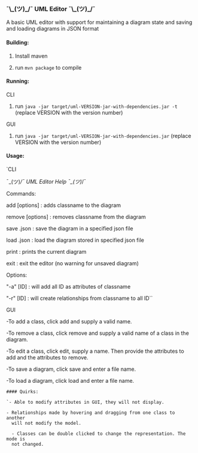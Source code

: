 ### ¯\\\_(ツ)\_/¯ UML Editor ¯\\\_(ツ)\_/¯

A basic UML editor with support for maintaining a diagram state and saving and loading diagrams in JSON format

#### Building:

1. Install maven

2. run `mvn package` to compile

#### Running:
CLI

1. run `java -jar target/uml-VERSION-jar-with-dependencies.jar -t` (replace VERSION with the version number)

GUI

1. run `java -jar target/uml-VERSION-jar-with-dependencies.jar` (replace VERSION with the version number)

#### Usage:
`CLI

¯\_(ツ)_/¯ UML Editor Help ¯\_(ツ)_/¯


Commands:

add <classname> [options]     : adds classname to the diagram

remove <classname>  [options] : removes classname from the diagram

save <filename>.json          : save the diagram in a specified json file

load <filename>.json          : load the diagram stored in specified json file

print                         : prints the current diagram

exit                          : exit the editor (no warning for unsaved diagram)


Options:


"-a" [ID]                     : will add all ID as attributes of classname

"-r" [ID]                     : will create relationships from classname to all ID``


GUI

-To add a class, click add and supply a valid name.

-To remove a class, click remove and supply a valid name of a class in the diagram.

-To edit a class, click edit, supply a name. Then provide the attributes to add and the 
 attributes to remove.

-To save a diagram, click save and enter a file name.

-To load a diagram, click load and enter a file name.

```
#### Quirks:

`- Able to modify attributes in GUI, they will not display.

- Relationships made by hovering and dragging from one class to another
  will not modify the model. 

  - Classes can be double clicked to change the representation. The mode is
  not changed.
